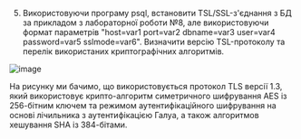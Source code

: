 5. Використовуючи програму psql, встановити TSL/SSL-з'єднання з БД за прикладом з лабораторної роботи №8, але використовуючи формат параметрів "host=var1 port=var2 dbname=var3 user=var4 password=var5 sslmode=var6".
Визначити версію TSL-протоколу та перелік використаних криптографічних алгоритмів.

![image](https://user-images.githubusercontent.com/56974924/214981166-3887499a-d3cc-4f58-9818-1813b8d0d925.png)

На рисунку ми бачимо, що використовується протокол TLS версії 1.3, який використовує крипто-алгоритм симетричного шифрування AES із 256-бітним ключем та режимом аутентифікаційного шифрування на основі лічильника з аутентифікацією Галуа, а також алгоритмов хешування SHA із 384-бітами.

